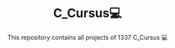 <h1 align="center">C_Cursus💻</h1> 

<p align="center">This repository contains all projects of  1337 C_Cursus 💻</p>
